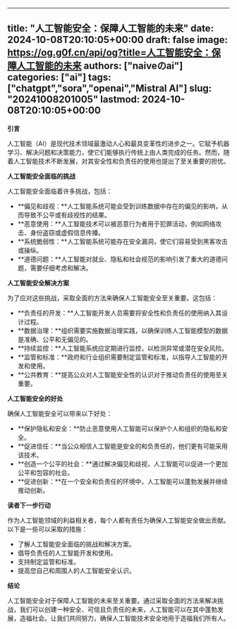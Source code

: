 
---
title: "人工智能安全：保障人工智能的未来"
date: 2024-10-08T20:10:05+00:00
draft: false
image: https://og.g0f.cn/api/og?title=人工智能安全：保障人工智能的未来
authors: ["naiveのai"]
categories: ["ai"]
tags: ["chatgpt","sora","openai","Mistral AI"]
slug: "20241008201005"
lastmod: 2024-10-08T20:10:05+00:00
---
**引言**

人工智能（AI）是现代技术领域最激动人心和最具变革性的进步之一。它赋予机器学习、解决问题和决策能力，使它们能够执行传统上由人类完成的任务。然而，随着人工智能技术不断发展，对其安全性和负责任的使用也提出了至关重要的担忧。

**人工智能安全面临的挑战**

人工智能安全面临着许多挑战，包括：

* **偏见和歧视：**人工智能系统可能会受到训练数据中存在的偏见的影响，从而导致不公平或有歧视性的结果。
* **恶意使用：**人工智能技术可以被恶意行为者用于犯罪活动，例如网络攻击、身份盗窃或虚假信息传播。
* **系统脆弱性：**人工智能系统可能存在安全漏洞，使它们容易受到黑客攻击或操纵。
* **道德问题：**人工智能对就业、隐私和社会规范的影响引发了重大的道德问题，需要仔细考虑和解决。

**人工智能安全解决方案**

为了应对这些挑战，采取全面的方法来确保人工智能安全至关重要。这包括：

* **负责任的开发：**人工智能开发人员需要将安全性和负责任的使用纳入其设计过程。
* **数据治理：**组织需要实施数据治理实践，以确保训练人工智能模型的数据是准确、公平和无偏见的。
* **持续监控：**人工智能系统应定期进行监控，以检测异常或潜在安全风险。
* **监管和标准：**政府和行业组织需要制定监管和标准，以指导人工智能的开发和使用。
* **公共教育：**提高公众对人工智能安全性的认识对于推动负责任的使用至关重要。

**人工智能安全的好处**

确保人工智能安全可以带来以下好处：

* **保护隐私和安全：**防止恶意使用人工智能可以保护个人和组织的隐私和安全。
* **促进信任：**当公众相信人工智能是安全的和负责任的，他们更有可能采用该技术。
* **创造一个公平的社会：**通过解决偏见和歧视，人工智能可以促进一个更加公平和包容的社会。
* **促进创新：**在一个安全和负责任的环境中，人工智能可以蓬勃发展并继续推动创新。

**读者下一步行动**

作为人工智能领域的利益相关者，每个人都有责任为确保人工智能安全做出贡献。以下是一些可以采取的措施：

* 了解人工智能安全面临的挑战和解决方案。
* 倡导负责任的人工智能开发和使用。
* 支持制定监管和标准。
* 提高您自己和周围人的人工智能安全认识。

**结论**

人工智能安全对于保障人工智能的未来至关重要。通过采取全面的方法来解决挑战，我们可以创建一种安全、可信且负责任的未来，人工智能可以在其中蓬勃发展，造福社会。让我们共同努力，确保人工智能技术安全地用于造福我们所有人。